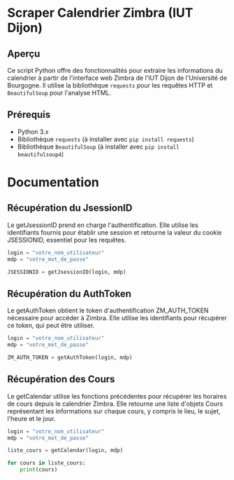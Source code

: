 # Scraper Calendrier Zimbra (IUT Dijon)

## Aperçu
Ce script Python offre des fonctionnalités pour extraire les informations du calendrier à partir de l'interface web Zimbra de l'IUT Dijon de l'Université de Bourgogne. Il utilise la bibliothèque `requests` pour les requêtes HTTP et `BeautifulSoup` pour l'analyse HTML.

## Prérequis
- Python 3.x
- Bibliothèque `requests` (à installer avec `pip install requests`)
- Bibliothèque `BeautifulSoup` (à installer avec `pip install beautifulsoup4`)

# Documentation

## Récupération du JsessionID
Le getJsessionID prend en charge l'authentification. Elle utilise les identifiants fournis pour établir une session et retourne la valeur du cookie JSESSIONID, essentiel pour les requêtes.
```python
login = "votre_nom_utilisateur"
mdp = "votre_mot_de_passe"

JSESSIONID = getJsessionID(login, mdp)
```

## Récupération du AuthToken
Le getAuthToken obtient le token d'authentification ZM_AUTH_TOKEN nécessaire pour accéder à Zimbra. Elle utilise les identifiants pour récupérer ce token, qui peut être utiliser.
```python
login = "votre_nom_utilisateur"
mdp = "votre_mot_de_passe"

ZM_AUTH_TOKEN = getAuthToken(login, mdp)
```

## Récupération des Cours
Le getCalendar utilise les fonctions précédentes pour récupérer les horaires de cours depuis le calendrier Zimbra. Elle retourne une liste d'objets Cours représentant les informations sur chaque cours, y compris le lieu, le sujet, l'heure et le jour.
```python
login = "votre_nom_utilisateur"
mdp = "votre_mot_de_passe"

liste_cours = getCalendar(login, mdp)

for cours in liste_cours:
    print(cours)
```
